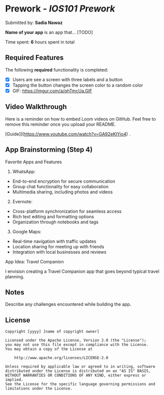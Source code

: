 # Prework - *IOS101 Prework*

Submitted by: **Sadia Nawaz**

**Name of your app** is an app that... [TODO] 

Time spent: **6** hours spent in total

## Required Features

The following **required** functionality is completed:

- [X] Users are see a screen with three labels and a button
- [X] Tapping the button changes the screen color to a random color
- [X] GIF: https://imgur.com/a/qhTmcUa.GIF
 
## Video Walkthrough

Here is a reminder on how to embed Loom videos on GitHub. Feel free to remove this reminder once you upload your README. 

[Guide]](https://www.youtube.com/watch?v=GA92eKlYio4) .

## App Brainstorming (Step 4)
Favorite Apps and Features

1. WhatsApp:

- End-to-end encryption for secure communication
- Group chat functionality for easy collaboration
- Multimedia sharing, including photos and videos

2. Evernote:

- Cross-platform synchronization for seamless access
- Rich text editing and formatting options
- Organization through notebooks and tags

3. Google Maps:

- Real-time navigation with traffic updates
- Location sharing for meeting up with friends
- Integration with local businesses and reviews

App Idea: Travel Companion

I envision creating a Travel Companion app that goes beyond typical travel planning.



## Notes

Describe any challenges encountered while building the app.

## License

    Copyright [yyyy] [name of copyright owner]

    Licensed under the Apache License, Version 2.0 (the "License");
    you may not use this file except in compliance with the License.
    You may obtain a copy of the License at

        http://www.apache.org/licenses/LICENSE-2.0

    Unless required by applicable law or agreed to in writing, software
    distributed under the License is distributed on an "AS IS" BASIS,
    WITHOUT WARRANTIES OR CONDITIONS OF ANY KIND, either express or implied.
    See the License for the specific language governing permissions and
    limitations under the License.

